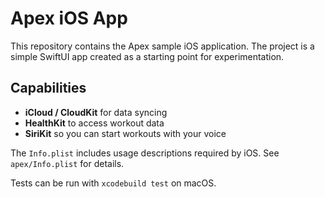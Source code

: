# Apex iOS App

This repository contains the Apex sample iOS application. The project is a simple SwiftUI app created as a starting point for experimentation.

## Capabilities
- **iCloud / CloudKit** for data syncing
- **HealthKit** to access workout data
- **SiriKit** so you can start workouts with your voice

The `Info.plist` includes usage descriptions required by iOS. See `apex/Info.plist` for details.

Tests can be run with `xcodebuild test` on macOS.

